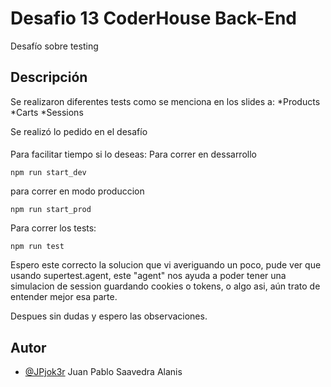
# Desafio 13 CoderHouse Back-End

Desafío sobre testing

## Descripción

Se realizaron diferentes tests como se menciona en los slides a:
*Products
*Carts
*Sessions

Se realizó lo pedido en el desafío

####
Para facilitar tiempo si lo deseas: Para correr en dessarrollo
```
npm run start_dev
```
para correr en modo produccion
```
npm run start_prod
```
Para correr los tests:
```
npm run test
```
Espero este correcto la solucion que vi averiguando un poco, pude ver que usando supertest.agent, este "agent" nos ayuda a poder tener una simulacion de session guardando cookies o tokens, o algo asi, aún trato de entender mejor esa parte.

Despues sin dudas y espero las observaciones.

## Autor

- [@JPjok3r](https://github.com/JPjok3r) Juan Pablo Saavedra Alanis



